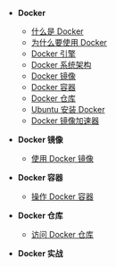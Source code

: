 * **Docker**
  * [什么是 Docker](docker/)
  * [为什么要使用 Docker](docker/为什么要使用-Docker.md)
  * [Docker 引擎](docker/Docker-引擎.md)
  * [Docker 系统架构](docker/Docker-系统架构.md)
  * [Docker 镜像](docker/Docker-镜像.md)
  * [Docker 容器](docker/Docker-容器.md)
  * [Docker 仓库](docker/Docker-仓库.md)
  * [Ubuntu 安装 Docker](docker/Ubuntu-安装-Docker.md)
  * [Docker 镜像加速器](docker/Docker-镜像加速器.md)

* **Docker 镜像**
  * [使用 Docker 镜像](docker/使用-Docker-镜像.md)
* **Docker 容器**
  * [操作 Docker 容器](docker/操作-Docker-容器.md)
* **Docker 仓库**
  * [访问 Docker 仓库](docker/访问-Docker-仓库.md)
* **Docker 实战**

